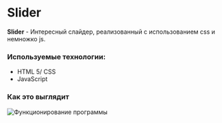# Slider
**Slider** - Интересный слайдер, реализованный с использованием css и немножко js.

### Используемые технологии:
- HTML 5/ CSS
- JavaScript

### Как это выглядит
![Функционирование программы](./images/Анимация.gif)